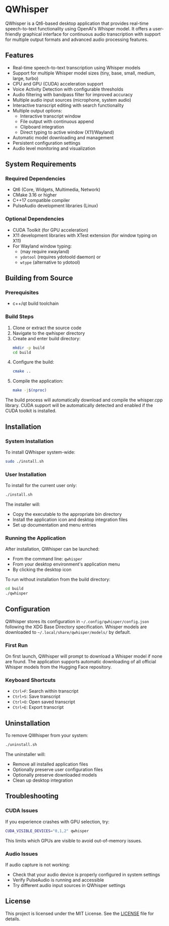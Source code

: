 # QWhisper

QWhisper is a Qt6-based desktop application that provides real-time speech-to-text functionality using OpenAI's Whisper model. It offers a user-friendly graphical interface for continuous audio transcription with support for multiple output formats and advanced audio processing features.

## Features

- Real-time speech-to-text transcription using Whisper models
- Support for multiple Whisper model sizes (tiny, base, small, medium, large, turbo)
- CPU and GPU (CUDA) acceleration support
- Voice Activity Detection with configurable thresholds
- Audio filtering with bandpass filter for improved accuracy
- Multiple audio input sources (microphone, system audio)
- Interactive transcript editing with search functionality
- Multiple output options:
  - Interactive transcript window
  - File output with continuous append
  - Clipboard integration
  - Direct typing to active window (X11/Wayland)
- Automatic model downloading and management
- Persistent configuration settings
- Audio level monitoring and visualization

## System Requirements

### Required Dependencies

- Qt6 (Core, Widgets, Multimedia, Network)
- CMake 3.16 or higher
- C++17 compatible compiler
- PulseAudio development libraries (Linux)

### Optional Dependencies

- CUDA Toolkit (for GPU acceleration)
- X11 development libraries with XTest extension (for window typing on X11)
- For Wayland window typing: 
  - (may require xwayland)
  - `ydotool` (requires ydotoold daemon) or
  - `wtype` (alternative to ydotool)

## Building from Source

### Prerequisites

- c++/qt build toolchain

### Build Steps

1. Clone or extract the source code
2. Navigate to the qwhisper directory
3. Create and enter build directory:
   ```bash
   mkdir -p build
   cd build
   ```
4. Configure the build:
   ```bash
   cmake ..
   ```
5. Compile the application:
   ```bash
   make -j$(nproc)
   ```

The build process will automatically download and compile the whisper.cpp library. CUDA support will be automatically detected and enabled if the CUDA toolkit is installed.

## Installation

### System Installation

To install QWhisper system-wide:
```bash
sudo ./install.sh
```

### User Installation

To install for the current user only:
```bash
./install.sh
```

The installer will:
- Copy the executable to the appropriate bin directory
- Install the application icon and desktop integration files
- Set up documentation and menu entries

### Running the Application

After installation, QWhisper can be launched:
- From the command line: `qwhisper`
- From your desktop environment's application menu
- By clicking the desktop icon

To run without installation from the build directory:
```bash
cd build
./qwhisper
```

## Configuration

QWhisper stores its configuration in `~/.config/qwhisper/config.json` following the XDG Base Directory specification. Whisper models are downloaded to `~/.local/share/qwhisper/models/` by default.

### First Run

On first launch, QWhisper will prompt to download a Whisper model if none are found. The application supports automatic downloading of all official Whisper models from the Hugging Face repository.

### Keyboard Shortcuts

- `Ctrl+F`: Search within transcript
- `Ctrl+S`: Save transcript
- `Ctrl+O`: Open saved transcript
- `Ctrl+E`: Export transcript

## Uninstallation

To remove QWhisper from your system:
```bash
./uninstall.sh
```

The uninstaller will:
- Remove all installed application files
- Optionally preserve user configuration files
- Optionally preserve downloaded models
- Clean up desktop integration

## Troubleshooting

### CUDA Issues

If you experience crashes with GPU selection, try:
```bash
CUDA_VISIBLE_DEVICES="0,1,2" qwhisper
```
This limits which GPUs are visible to avoid out-of-memory issues.


### Audio Issues

If audio capture is not working:
- Check that your audio device is properly configured in system settings
- Verify PulseAudio is running and accessible
- Try different audio input sources in QWhisper settings

## License

This project is licensed under the MIT License. See the [LICENSE](LICENSE) file for details.

